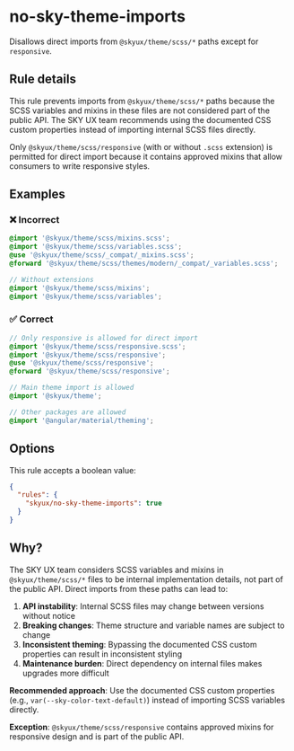 # no-sky-theme-imports

Disallows direct imports from `@skyux/theme/scss/*` paths except for `responsive`.

## Rule details

This rule prevents imports from `@skyux/theme/scss/*` paths because the SCSS variables and mixins in these files are not considered part of the public API. The SKY UX team recommends using the documented CSS custom properties instead of importing internal SCSS files directly.

Only `@skyux/theme/scss/responsive` (with or without `.scss` extension) is permitted for direct import because it contains approved mixins that allow consumers to write responsive styles.

## Examples

### ❌ Incorrect

```scss
@import '@skyux/theme/scss/mixins.scss';
@import '@skyux/theme/scss/variables.scss';
@use '@skyux/theme/scss/_compat/_mixins.scss';
@forward '@skyux/theme/scss/themes/modern/_compat/_variables.scss';

// Without extensions
@import '@skyux/theme/scss/mixins';
@import '@skyux/theme/scss/variables';
```

### ✅ Correct

```scss
// Only responsive is allowed for direct import
@import '@skyux/theme/scss/responsive.scss';
@import '@skyux/theme/scss/responsive';
@use '@skyux/theme/scss/responsive';
@forward '@skyux/theme/scss/responsive';

// Main theme import is allowed
@import '@skyux/theme';

// Other packages are allowed
@import '@angular/material/theming';
```

## Options

This rule accepts a boolean value:

```json
{
  "rules": {
    "skyux/no-sky-theme-imports": true
  }
}
```

## Why?

The SKY UX team considers SCSS variables and mixins in `@skyux/theme/scss/*` files to be internal implementation details, not part of the public API. Direct imports from these paths can lead to:

1. **API instability**: Internal SCSS files may change between versions without notice
2. **Breaking changes**: Theme structure and variable names are subject to change
3. **Inconsistent theming**: Bypassing the documented CSS custom properties can result in inconsistent styling
4. **Maintenance burden**: Direct dependency on internal files makes upgrades more difficult

**Recommended approach**: Use the documented CSS custom properties (e.g., `var(--sky-color-text-default)`) instead of importing SCSS variables directly.

**Exception**: `@skyux/theme/scss/responsive` contains approved mixins for responsive design and is part of the public API.
